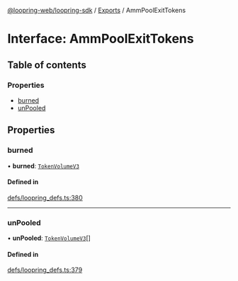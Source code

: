 [@loopring-web/loopring-sdk](../README.md) / [Exports](../modules.md) / AmmPoolExitTokens

# Interface: AmmPoolExitTokens

## Table of contents

### Properties

- [burned](AmmPoolExitTokens.md#burned)
- [unPooled](AmmPoolExitTokens.md#unpooled)

## Properties

### burned

• **burned**: [`TokenVolumeV3`](TokenVolumeV3.md)

#### Defined in

[defs/loopring_defs.ts:380](https://github.com/Loopring/loopring_sdk/blob/a4b843d/src/defs/loopring_defs.ts#L380)

___

### unPooled

• **unPooled**: [`TokenVolumeV3`](TokenVolumeV3.md)[]

#### Defined in

[defs/loopring_defs.ts:379](https://github.com/Loopring/loopring_sdk/blob/a4b843d/src/defs/loopring_defs.ts#L379)
